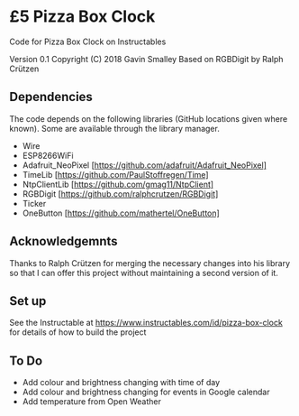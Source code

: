 # £5 Pizza Box Clock
Code for Pizza Box Clock on Instructables

Version 0.1
Copyright (C) 2018 Gavin Smalley
Based on RGBDigit by Ralph Crützen

## Dependencies

The code depends on the following libraries (GitHub locations given where known).  Some are available through the library manager.

- Wire
- ESP8266WiFi
- Adafruit_NeoPixel [https://github.com/adafruit/Adafruit_NeoPixel]
- TimeLib [https://github.com/PaulStoffregen/Time]
- NtpClientLib [https://github.com/gmag11/NtpClient]
- RGBDigit [https://github.com/ralphcrutzen/RGBDigit]
- Ticker
- OneButton [https://github.com/mathertel/OneButton]

## Acknowledgemnts

Thanks to Ralph Crützen for merging the necessary changes into his library so that I can offer this project without maintaining a second version of it.

## Set up

See the Instructable at https://www.instructables.com/id/pizza-box-clock for details of how to build the project

## To Do

- Add colour and brightness changing with time of day
- Add colour and brightness changing for events in Google calendar
- Add temperature from Open Weather
